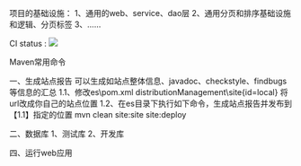 项目的基础设施：
1、通用的web、service、dao层
2、通用分页和排序基础设施和逻辑、分页标签
3、……

CI status : <img src="https://travis-ci.org/zhangkaitao/es.png"/>


Maven常用命令

一、生成站点报告
可以生成如站点整体信息、javadoc、checkstyle、findbugs等信息的汇总
1.1、修改es\pom.xml
distributionManagement\site\{id=local}  将url改成你自己的站点位置
1.2、在es目录下执行如下命令，生成站点报告并发布到【1.1】指定的位置
mvn clean site:site site:deploy

二、数据库
1、测试库
2、开发库

四、运行web应用


